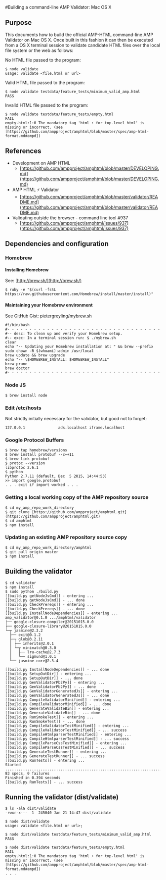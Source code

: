 #Building a command-line AMP Validator: Mac OS X

## Purpose

This documents how to build the official AMP-HTML command-line AMP Validator on Mac OS X. Once built in this fashion it can then be executed from a OS X terminal session to validate candidate HTML files over the local file system or the web as follows:

No HTML file passed to the program:

```
$ node validate
usage: validate <file.html or url>
```

Valid HTML file passed to the program:

```
$ node validate testdata/feature_tests/minimum_valid_amp.html
PASS
```

Invalid HTML file passed to the program:

```
$ node validate testdata/feature_tests/empty.html
FAIL
empty.html:1:0 The mandatory tag 'html ⚡ for top-level html' is missing or incorrect. (see [https://github.com/ampproject/amphtml/blob/master/spec/amp-html-format.md#ampd])
```

## References
- Development on AMP HTML 
    - [https://github.com/ampproject/amphtml/blob/master/DEVELOPING.md](https://github.com/ampproject/amphtml/blob/master/DEVELOPING.md) 
- AMP HTML ⚡ Validator 
    - [https://github.com/ampproject/amphtml/blob/master/validator/README.md](https://github.com/ampproject/amphtml/blob/master/validator/README.md) 
- Validating outside the browser - command line tool #937 
    - [https://github.com/ampproject/amphtml/issues/937](https://github.com/ampproject/amphtml/issues/937) 

## Dependencies and configuration

### Homebrew

#### Installing Homebrew

See: [http://brew.sh/](http://brew.sh/)

```
$ ruby -e "$(curl -fsSL https://raw.githubusercontent.com/Homebrew/install/master/install)"
```

#### Maintaining your Homebrew environment

See GitHub Gist: [pietergreyling/mybrew.sh](https://gist.github.com/pietergreyling/43b00966f0a775a84ac8)
  
```
#!/bin/bash
#- - - - - - - - - - - - - - - - - - - - - - - - - - - - - - - - - - -
#-- desc: To clean up and verify your Homebrew setup. 
#-- exec: In a terminal session run: $ ./mybrew.sh
clear
echo "-- Updating your Homebrew installation at: " && brew --prefix
sudo chown -R $(whoami):admin /usr/local
brew update && brew upgrade
echo "-- \$HOMEBREW_INSTALL: $HOMEBREW_INSTALL"
brew prune
brew doctor
#- - - - - - - - - - - - - - - - - - - - - - - - - - - - - - - - - - -
```

### Node JS

```
$ brew install node
```

### Edit /etc/hosts

Not strictly initially necessary for the validator, but good not to forget:
  
```
127.0.0.1               ads.localhost iframe.localhost
```

### Google Protocol Buffers

```
$ brew tap homebrew/versions
$ brew install protobuf --c++11
$ brew link protobuf
$ protoc --version
libprotoc 2.6.1
$ python
Python 2.7.11 (default, Dec  5 2015, 14:44:53)
>> import google.protobuf
. . . exit if import worked . . .
```

### Getting a local working copy of the AMP repository source

```
$ cd my_amp_repo_work_directory
$ git clone [https://github.com/ampproject/amphtml.git](https://github.com/ampproject/amphtml.git)
$ cd amphtml
$ npm install
```

### Updating an existing AMP repository source copy

```
$ cd my_amp_repo_work_directory/amphtml
$ git pull origin master
$ npm install
```

## Building the validator

```
$ cd validator
$ npm install
$ sudo python ./build.py
[[build.py getNodeJsCmd]] - entering ...
[[build.py getNodeJsCmd]] - ... done
[[build.py CheckPrereqs]] - entering ...
[[build.py CheckPrereqs]] - ... done
[[build.py InstallNodeDependencies]] - entering ...
amp_validator@0.1.0 .../amphtml/validator
├── google-closure-compiler@20151015.0.0
├── google-closure-library@20151015.0.0
└─┬ jasmine@2.3.2
  ├── exit@0.1.2
  ├─┬ glob@3.2.11
  │ ├── inherits@2.0.1
  │ └─┬ minimatch@0.3.0
  │   ├── lru-cache@2.7.3
  │   └── sigmund@1.0.1
  └── jasmine-core@2.3.4
  
[[build.py InstallNodeDependencies]] - ... done
[[build.py SetupOutDir]] - entering ...
[[build.py SetupOutDir]] - ... done
[[build.py GenValidatorPb2Py]] - entering ...
[[build.py GenValidatorPb2Py]] - ... done
[[build.py GenValidatorGeneratedJs]] - entering ...
[[build.py GenValidatorGeneratedJs]] - ... done
[[build.py CompileValidatorMinified]] - entering ...
[[build.py CompileValidatorMinified]] - ... done
[[build.py GenerateValidateBin]] - entering ...
[[build.py GenerateValidateBin]] - ... done
[[build.py RunSmokeTest]] - entering ...
[[build.py RunSmokeTest]] - ... done
[[build.py CompileValidatorTestMinified]] - entering ...
[[build.py CompileValidatorTestMinified]] - ... success
[[build.py CompileHtmlparserTestMinified]] - entering ...
[[build.py CompileHtmlparserTestMinified]] - ... success
[[build.py CompileParseCssTestMinified]] - entering ...
[[build.py CompileParseCssTestMinified]] - ... success
[[build.py GenerateTestRunner]] - entering ...
[[build.py GenerateTestRunner]] - ... success
[[build.py RunTests]] - entering ...
Started
...................................................................................
83 specs, 0 failures
Finished in 0.394 seconds
[[build.py RunTests]] - ... success
```

## Running the validator (dist/validate)

```
$ ls -alG dist/validate
-rwxr-x---  1  245040 Jan 21 14:47 dist/validate
 
$ node dist/validate
usage: validate <file.html or url>;
 
$ node dist/validate testdata/feature_tests/minimum_valid_amp.html
PASS
  
$ node dist/validate testdata/feature_tests/empty.html
FAIL
empty.html:1:0 The mandatory tag 'html ⚡ for top-level html' is missing or incorrect. (see [https://github.com/ampproject/amphtml/blob/master/spec/amp-html-format.md#ampd])
. . .
```
